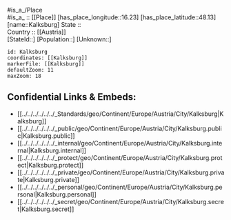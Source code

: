 ﻿---
location: [48.13,16.23] 
mapzoom: [7,12] 
mapmarker: city 
type: City
tags:
- geo/City


SpocWebEntityId: 31267
isDeleted: false
confidential: public

---
#is_a_/Place  
#is_a_ :: [[Place]] 
[has_place_longitude::16.23] 
[has_place_latitude::48.13] 
[name::Kalksburg] 
State ::  
Country :: [[Austria]]  
[StateId::] 
[Population::] 
[Unknown::] 


```leaflet
id: Kalksburg
coordinates: [[Kalksburg]] 
markerFile: [[Kalksburg]] 
defaultZoom: 11 
maxZoom: 18
```


## Confidential Links & Embeds: 
- [[../../../../../../_Standards/geo/Continent/Europe/Austria/City/Kalksburg|Kalksburg]] 
- [[../../../../../../_public/geo/Continent/Europe/Austria/City/Kalksburg.public|Kalksburg.public]] 
- [[../../../../../../_internal/geo/Continent/Europe/Austria/City/Kalksburg.internal|Kalksburg.internal]] 
- [[../../../../../../_protect/geo/Continent/Europe/Austria/City/Kalksburg.protect|Kalksburg.protect]] 
- [[../../../../../../_private/geo/Continent/Europe/Austria/City/Kalksburg.private|Kalksburg.private]] 
- [[../../../../../../_personal/geo/Continent/Europe/Austria/City/Kalksburg.personal|Kalksburg.personal]] 
- [[../../../../../../_secret/geo/Continent/Europe/Austria/City/Kalksburg.secret|Kalksburg.secret]] 
